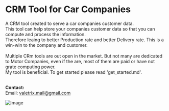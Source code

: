 # CRM Tool for Car Companies
A CRM tool created to serve a car companies customer data.</br>
This tool can help store your companies customer data so that you can compute and process the information.</br>
Therefore leaing to better Production rate and better Delivery rate. This is a win-win to the company and customer.</br>
</br>
Multiple CRm tools are out open in the market. But not many are dedicated to Motor Companies, even if the are, most of them are paid or have not grate computing power.</br>
My tool is beneficial. To get started please read 'get_started.md'.</br></br>

**Contact:**</br>
Email: valetrix.mail@gmail.com


![image](https://user-images.githubusercontent.com/82807201/201258074-3c50ec37-4ecb-4d3a-b03a-06978e9c2ea9.png)
